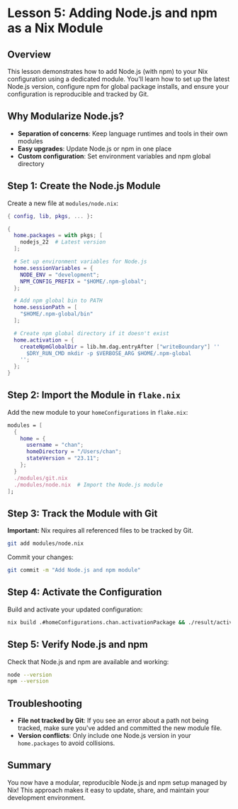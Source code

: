 # Lesson 5: Adding Node.js and npm as a Nix Module

## Overview
This lesson demonstrates how to add Node.js (with npm) to your Nix configuration using a dedicated module. You'll learn how to set up the latest Node.js version, configure npm for global package installs, and ensure your configuration is reproducible and tracked by Git.

## Why Modularize Node.js?
- **Separation of concerns**: Keep language runtimes and tools in their own modules
- **Easy upgrades**: Update Node.js or npm in one place
- **Custom configuration**: Set environment variables and npm global directory

## Step 1: Create the Node.js Module
Create a new file at `modules/node.nix`:

```nix
{ config, lib, pkgs, ... }:

{
  home.packages = with pkgs; [
    nodejs_22  # Latest version
  ];

  # Set up environment variables for Node.js
  home.sessionVariables = {
    NODE_ENV = "development";
    NPM_CONFIG_PREFIX = "$HOME/.npm-global";
  };

  # Add npm global bin to PATH
  home.sessionPath = [
    "$HOME/.npm-global/bin"
  ];

  # Create npm global directory if it doesn't exist
  home.activation = {
    createNpmGlobalDir = lib.hm.dag.entryAfter ["writeBoundary"] ''
      $DRY_RUN_CMD mkdir -p $VERBOSE_ARG $HOME/.npm-global
    '';
  };
}
```

## Step 2: Import the Module in `flake.nix`
Add the new module to your `homeConfigurations` in `flake.nix`:

```nix
modules = [
  {
    home = {
      username = "chan";
      homeDirectory = "/Users/chan";
      stateVersion = "23.11";
    };
  }
  ./modules/git.nix
  ./modules/node.nix  # Import the Node.js module
];
```

## Step 3: Track the Module with Git
**Important:** Nix requires all referenced files to be tracked by Git.

```bash
git add modules/node.nix
```

Commit your changes:
```bash
git commit -m "Add Node.js and npm module"
```

## Step 4: Activate the Configuration
Build and activate your updated configuration:

```bash
nix build .#homeConfigurations.chan.activationPackage && ./result/activate
```

## Step 5: Verify Node.js and npm
Check that Node.js and npm are available and working:

```bash
node --version
npm --version
```

## Troubleshooting
- **File not tracked by Git**: If you see an error about a path not being tracked, make sure you've added and committed the new module file.
- **Version conflicts**: Only include one Node.js version in your `home.packages` to avoid collisions.

## Summary
You now have a modular, reproducible Node.js and npm setup managed by Nix! This approach makes it easy to update, share, and maintain your development environment.
